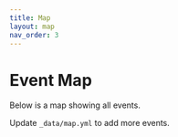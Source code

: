 ```yaml
---
title: Map
layout: map
nav_order: 3
---
```


# Event Map

Below is a map showing all events.

Update `_data/map.yml` to add more events.
